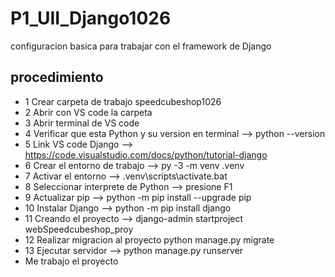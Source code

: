# P1_UII_Django1026
configuracion basica para trabajar con el framework de Django
## procedimiento
- 1 Crear carpeta de trabajo   speedcubeshop1026
- 2 Abrir con VS code la carpeta
- 3 Abrir terminal de VS code
- 4 Verificar que esta Python y su version en terminal --> python --version
- 5 Link VS code Django --> https://code.visualstudio.com/docs/python/tutorial-django
- 6 Crear el entorno de trabajo -->  py -3 -m venv .venv
- 7 Activar el entorno --> .venv\scripts\activate.bat
- 8 Seleccionar interprete de Python --> presione F1
- 9 Actualizar pip --> python -m pip install --upgrade pip
- 10 Instalar Django --> python -m pip install django
- 11 Creando el proyecto --> django-admin startproject webSpeedcubeshop_proy
- 12 Realizar migracion al proyecto python manage.py migrate
- 13 Ejecutar servidor --> python manage.py runserver
- Me trabajo el proyecto
